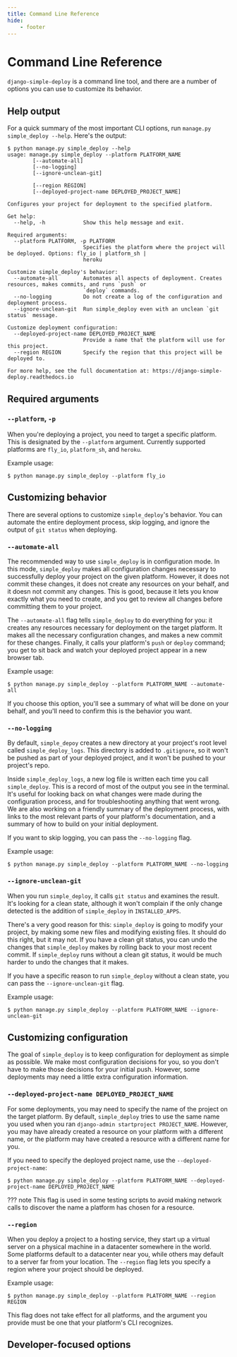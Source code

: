 ```yaml
---
title: Command Line Reference
hide:
    - footer
---
```


# Command Line Reference

`django-simple-deploy` is a command line tool, and there are a number of options you can use to customize its behavior.

## Help output

For a quick summary of the most important CLI options, run `manage.py simple_deploy --help`. Here's the output:

```
$ python manage.py simple_deploy --help
usage: manage.py simple_deploy --platform PLATFORM_NAME
        [--automate-all]
        [--no-logging]
        [--ignore-unclean-git]

        [--region REGION]
        [--deployed-project-name DEPLOYED_PROJECT_NAME]

Configures your project for deployment to the specified platform.

Get help:
  --help, -h            Show this help message and exit.

Required arguments:
  --platform PLATFORM, -p PLATFORM
                        Specifies the platform where the project will be deployed. Options: fly_io | platform_sh |
                        heroku

Customize simple_deploy's behavior:
  --automate-all        Automates all aspects of deployment. Creates resources, makes commits, and runs `push` or
                        `deploy` commands.
  --no-logging          Do not create a log of the configuration and deployment process.
  --ignore-unclean-git  Run simple_deploy even with an unclean `git status` message.

Customize deployment configuration:
  --deployed-project-name DEPLOYED_PROJECT_NAME
                        Provide a name that the platform will use for this project.
  --region REGION       Specify the region that this project will be deployed to.

For more help, see the full documentation at: https://django-simple-deploy.readthedocs.io
```

## Required arguments

### `--platform`, `-p`

When you're deploying a project, you need to target a specific platform. This is designated by the `--platform` argument. Currently supported platforms are `fly_io`, `platform_sh`, and `heroku`.

Example usage:

```
$ python manage.py simple_deploy --platform fly_io
```

## Customizing behavior

There are several options to customize `simple_deploy`'s behavior. You can automate the entire deployment process, skip logging, and ignore the output of `git status` when deploying.

### `--automate-all`

The recommended way to use `simple_deploy` is in configuration mode. In this mode, `simple_deploy` makes all configuration changes necessary to successfully deploy your project on the given platform. However, it does not commit these changes, it does not create any resources on your behalf, and it doesn not commit any changes. This is good, because it lets you know exactly what you need to create, and you get to review all changes before committing them to your project.

The `--automate-all` flag tells `simple_deploy` to do everything for you: it creates any resources necessary for deployment on the target platform. It makes all the necessary configuration changes, and makes a new commit for these changes. Finally, it calls your platform's `push` or `deploy` command; you get to sit back and watch your deployed project appear in a new browser tab.

Example usage:

```
$ python manage.py simple_deploy --platform PLATFORM_NAME --automate-all
```

If you choose this option, you'll see a summary of what will be done on your behalf, and you'll need to confirm this is the behavior you want.

### `--no-logging`

By default, `simple_depoy` creates a new directory at your project's root level called `simple_deploy_logs`. This directory is added to `.gitignore`, so it won't be pushed as part of your deployed project, and it won't be pushed to your project's repo.

Inside `simple_deploy_logs`, a new log file is written each time you call `simple_deploy`. This is a record of most of the output you see in the terminal. It's useful for looking back on what changes were made during the configuration process, and for troubleshooting anything that went wrong. We are also working on a friendly summary of the deployment process, with links to the most relevant parts of your platform's documentation, and a summary of how to build on your initial deployment.

If you want to skip logging, you can pass the `--no-logging` flag.

Example usage:

```
$ python manage.py simple_deploy --platform PLATFORM_NAME --no-logging
```

### `--ignore-unclean-git`

When you run `simple_deploy`, it calls `git status` and examines the result. It's looking for a clean state, although it won't complain if the only change detected is the addition of `simple_deploy` in `INSTALLED_APPS`.

There's a very good reason for this: `simple_deploy` is going to modify your project, by making some new files and modifying existing files. It should do this right, but it may not. If you have a clean git status, you can undo the changes that `simple_deploy` makes by rolling back to your most recent commit. If `simple_deploy` runs without a clean git status, it would be much harder to undo the changes that it makes.

If you have a specific reason to run `simple_deploy` without a clean state, you can pass the `--ignore-unclean-git` flag.

Example usage:

```
$ python manage.py simple_deploy --platform PLATFORM_NAME --ignore-unclean-git
```

## Customizing configuration

The goal of `simple_deploy` is to keep configuration for deployment as simple as possible. We make most configuration decisions for you, so you don't have to make those decisions for your initial push. However, some deployments may need a little extra configuration information.

### `--deployed-project-name DEPLOYED_PROJECT_NAME`

For some deployments, you may need to specify the name of the project on the target platform. By default, `simple_deploy` tries to use the same name you used when you ran `django-admin startproject PROJECT_NAME`. However, you may have already created a resource on your platform with a different name, or the platform may have created a resource with a different name for you.

If you need to specify the deployed project name, use the `--deployed-project-name`:

```
$ python manage.py simple_deploy --platform PLATFORM_NAME --deployed-project-name DEPLOYED_PROJECT_NAME
```

??? note
    This flag is used in some testing scripts to avoid making network calls to discover the name a platform has chosen for a resource.

### `--region`

When you deploy a project to a hosting service, they start up a virtual server on a physical machine in a datacenter somewhere in the world. Some platforms default to a datacenter near you, while others may default to a server far from your location. The `--region` flag lets you specify a region where your project should be deployed.

Example usage:

```
$ python manage.py simple_deploy --platform PLATFORM_NAME --region REGION
```

This flag does not take effect for all platforms, and the argument you provide must be one that your platform's CLI recognizes.

## Developer-focused options